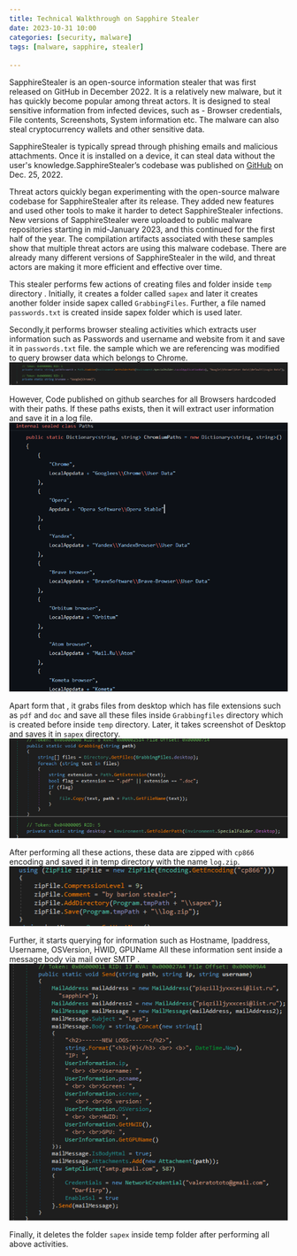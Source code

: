 ```yaml
---
title: Technical Walkthrough on Sapphire Stealer 
date: 2023-10-31 10:00
categories: [security, malware]
tags: [malware, sapphire, stealer]

---
```



SapphireStealer is an open-source information stealer that was first released on GitHub in December 2022. It is a relatively new malware, but it has quickly become popular among threat actors. It is designed to steal sensitive information from infected devices, such as - Browser credentials, File contents, Screenshots, System information etc. The malware can also steal cryptocurrency wallets and other sensitive data. 

SapphireStealer is typically spread through phishing emails and malicious attachments. Once it is installed on a device, it can steal data without the user's knowledge.SapphireStealer’s codebase was published on [GitHub](https://github.com/0day2/SapphireStealer/) on Dec. 25, 2022.

Threat actors quickly began experimenting with the open-source malware codebase for SapphireStealer after its release. They added new features and used other tools to make it harder to detect SapphireStealer infections. New versions of SapphireStealer were uploaded to public malware repositories starting in mid-January 2023, and this continued for the first half of the year. The compilation artifacts associated with these samples show that multiple threat actors are using this malware codebase. There are already many different versions of SapphireStealer in the wild, and threat actors are making it more efficient and effective over time.

This stealer performs few actions of creating files and folder inside `temp` directory . Initially, it creates  a folder called `sapex` and later it creates another folder inside sapex called `GrabbingFiles`. Further, a file named `passwords.txt` is created inside sapex folder which is used later.


Secondly,it performs browser stealing activities which extracts user information such as Passwords and username and website from it and save it in `passwords.txt` file. the sample which we are referencing was modified to query browser data which belongs to Chrome. 
![First Image](https://github.com/SaiKrishnaKarnati/SaiKrishnaKarnati.github.io/blob/main/assets/sapphire/1.png?raw=true)

However, Code published on github searches for all Browsers hardcoded with their paths. If these paths exists, then it will extract  user information and save it in a log file.
![Second Image](https://github.com/SaiKrishnaKarnati/SaiKrishnaKarnati.github.io/blob/main/assets/sapphire/2.png?raw=true)

Apart form that , it grabs files from desktop which has file extensions such as `pdf` and `doc` and save all these files inside `Grabbingfiles` directory which is created before inside `temp` directory. Later, it takes screenshot of Desktop and saves it in `sapex` directory.
![Third Image](https://github.com/SaiKrishnaKarnati/SaiKrishnaKarnati.github.io/blob/main/assets/sapphire/3.png?raw=true)

After performing all these actions, these data are zipped with `cp866` encoding and saved it in temp directory with the name `log.zip`.
![Fourth Image](https://github.com/SaiKrishnaKarnati/SaiKrishnaKarnati.github.io/blob/main/assets/sapphire/4.png?raw=true)

Further, it starts querying for information such as Hostname, Ipaddress, Username, OSVersion, HWID, GPUName All these information sent inside a message body via mail over SMTP .
![Fifth Image](https://github.com/SaiKrishnaKarnati/SaiKrishnaKarnati.github.io/blob/main/assets/sapphire/5.png?raw=true)


Finally, it deletes the folder `sapex` inside temp folder after performing all above activities.
